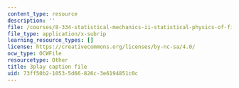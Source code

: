 ```yaml
---
content_type: resource
description: ''
file: /courses/8-334-statistical-mechanics-ii-statistical-physics-of-fields-spring-2014/73ff50b210535d66826c3e6194851c0c_MphmZC2o0aM.vtt
file_type: application/x-subrip
learning_resource_types: []
license: https://creativecommons.org/licenses/by-nc-sa/4.0/
ocw_type: OCWFile
resourcetype: Other
title: 3play caption file
uid: 73ff50b2-1053-5d66-826c-3e6194851c0c
---
```

